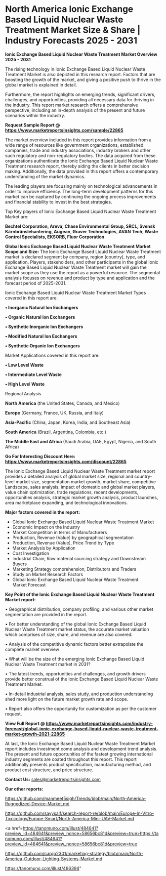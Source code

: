 # North America Ionic Exchange Based Liquid Nuclear Waste Treatment Market Size & Share | Industry Forecasts 2025 - 2031

<Strong> Ionic Exchange Based Liquid Nuclear Waste Treatment Market Overview 2025 - 2031</strong>

The rising technology in Ionic Exchange Based Liquid Nuclear Waste Treatment Market is also depicted in this research report. Factors that are boosting the growth of the market, and giving a positive push to thrive in the global market is explained in detail.

Furthermore, the report highlights on emerging trends, significant drivers, challenges, and opportunities, providing all necessary data for thriving in the industry. This report market research offers a comprehensive perspective, including an in-depth analysis of the present and future scenarios within the industry.

<strong>Request Sample Report @ <a href=https://www.marketreportsinsights.com/sample/22865>https://www.marketreportsinsights.com/sample/22865</a></strong>

The market overview included in this report provides information from a wide range of resources like government organizations, established companies, trade and industry associations, industry brokers and other such regulatory and non-regulatory bodies. The data acquired from these organizations authenticate the Ionic Exchange Based Liquid Nuclear Waste Treatment research report, thereby aiding the clients in better decision making. Additionally, the data provided in this report offers a contemporary understanding of the market dynamics.

The leading players are focusing mainly on technological advancements in order to improve efficiency. The long-term development patterns for this market can be captured by continuing the ongoing process improvements and financial stability to invest in the best strategies.

Top Key players of Ionic Exchange Based Liquid Nuclear Waste Treatment Market are:

<strong>Bechtel Corporation, Areva, Chase Environmental Group, SRCL, Svensk Kärnbränslehantering, Augean, Graver Technologies, AVAN Tech, Waste Control Specialists, EKSORB, Fluor Corporation</strong>

<strong><b>Global Ionic Exchange Based Liquid Nuclear Waste Treatment Market Scope and Size:</b></strong>
The Ionic Exchange Based Liquid Nuclear Waste Treatment market is declared segment by company, region (country), type, and application. Players, stakeholders, and other participants in the global Ionic Exchange Based Liquid Nuclear Waste Treatment market will gain the market scope as they use the report as a powerful resource. The segmental analysis focuses on revenue and product by type and application and the forecast period of 2025-2031.

Ionic Exchange Based Liquid Nuclear Waste Treatment Market Types covered in this report are:

<strong>• Inorganic Natural Ion Exchangers

• Organic Natural Ion Exchangers

• Synthetic Inorganic Ion Exchangers

• Modified Natural Ion Exchangers

• Synthetic Organic Ion Exchangers</strong>

Market Applications covered in this report are:

<strong>• Low Level Waste

• Intermediate Level Waste

• High Level Waste</strong> 

Regional Analysis

<strong>North America</strong> (the United States, Canada, and Mexico)

<strong>Europe</strong> (Germany, France, UK, Russia, and Italy)

<strong>Asia-Pacific</strong> (China, Japan, Korea, India, and Southeast Asia)

<strong>South America</strong> (Brazil, Argentina, Colombia, etc.)

<strong>The Middle East and Africa</strong> (Saudi Arabia, UAE, Egypt, Nigeria, and South Africa)

<strong>Go For Interesting Discount Here: <a href=https://www.marketreportsinsights.com/discount/22865>https://www.marketreportsinsights.com/discount/22865</a></strong>

The Ionic Exchange Based Liquid Nuclear Waste Treatment market report provides a detailed analysis of global market size, regional and country-level market size, segmentation market growth, market share, competitive Landscape, sales analysis, impact of domestic and global market players, value chain optimization, trade regulations, recent developments, opportunities analysis, strategic market growth analysis, product launches, area marketplace expanding, and technological innovations.

<strong><b>Major factors covered in the report:</b></strong>
<ul>
  <li>Global Ionic Exchange Based Liquid Nuclear Waste Treatment Market </li>
  <li>Economic Impact on the Industry</li>
  <li>Market Competition in terms of Manufacturers</li>
  <li>Production, Revenue (Value) by geographical segmentation</li>
  <li>Production, Revenue (Value), Price Trend by Type</li>
  <li>Market Analysis by Application</li>
  <li>Cost Investigation</li>
  <li>Industrial Chain, Raw material sourcing strategy and Downstream Buyers</li>
  <li>Marketing Strategy comprehension, Distributors and Traders</li>
  <li>Study on Market Research Factors</li>
  <li>Global Ionic Exchange Based Liquid Nuclear Waste Treatment Market Forecast</li>
</ul>

<strong><b>Key Point of the Ionic Exchange Based Liquid Nuclear Waste Treatment Market report:</b></strong>

• Geographical distribution, company profiling, and various other market segmentation are provided in the report.

• For better understanding of the global Ionic Exchange Based Liquid Nuclear Waste Treatment market status, the accurate market valuation which comprises of size, share, and revenue are also covered.

• Analysis of the competitive dynamic factors better extrapolate the complete market overview

• What will be the size of the emerging Ionic Exchange Based Liquid Nuclear Waste Treatment market in 2031?

• The latest trends, opportunities and challenges, and growth drivers provide better construal of the Ionic Exchange Based Liquid Nuclear Waste Treatment Market.

• In-detail industrial analysis, sales study, and production understanding shed more light on the future market growth rate and scope.

• Report also offers the opportunity for customization as per the customer request.

<strong><b>View Full Report @ <a href=https://www.marketreportsinsights.com/industry-forecast/global-ionic-exchange-based-liquid-nuclear-waste-treatment-market-growth-2021-22865>https://www.marketreportsinsights.com/industry-forecast/global-ionic-exchange-based-liquid-nuclear-waste-treatment-market-growth-2021-22865</a></b></strong>


At last, the Ionic Exchange Based Liquid Nuclear Waste Treatment Market report includes investment come analysis and development trend analysis. The present and future opportunities of the fastest growing international industry segments are coated throughout this report. This report additionally presents product specification, manufacturing method, and product cost structure, and price structure.

<strong>Contact Us:</strong>
sales@marketreportsinsights.com

<strong>Our other reports:</strong>

<a href=https://github.com/manmeet5sigh/Trends/blob/main/North-America-Ruggedized-Device-Market.md>https://github.com/manmeet5sigh/Trends/blob/main/North-America-Ruggedized-Device-Market.md</a>

<a href=https://github.com/sayysaif/search-report-re/blob/main/Europe-In-Vitro-Toxicology/Europe-Smart/North-America-Mini-UAV-Market.md>https://github.com/sayysaif/search-report-re/blob/main/Europe-In-Vitro-Toxicology/Europe-Smart/North-America-Mini-UAV-Market.md</a>

<a href=https://tanomuno.com/illust/484641?preview_id=484641&preview_nonce=58656bc81d&preview=true>https://tanomuno.com/illust/484641?preview_id=484641&preview_nonce=58656bc81d&preview=true</a>

<a href=https://github.com/cargo2301/marketing-strategy/blob/main/North-America-Outdoor-Lighting-Systems-Market.md>https://github.com/cargo2301/marketing-strategy/blob/main/North-America-Outdoor-Lighting-Systems-Market.md</a>

<a href=https://tanomuno.com/illust/486394>https://tanomuno.com/illust/486394</a>"
